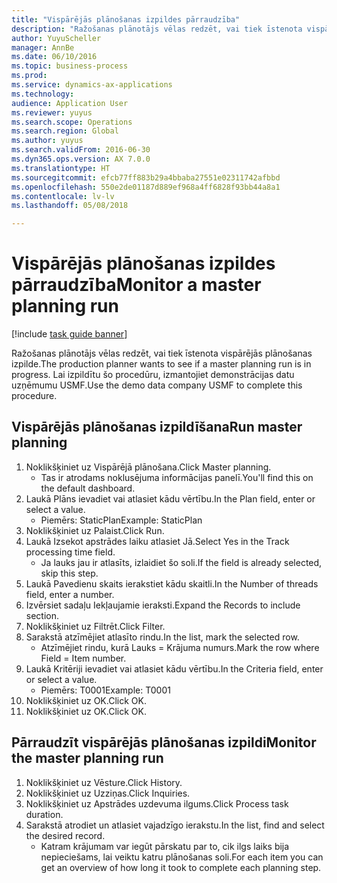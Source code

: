 ```yaml
--- 
title: "Vispārējās plānošanas izpildes pārraudzība"
description: "Ražošanas plānotājs vēlas redzēt, vai tiek īstenota vispārējās plānošanas izpilde."
author: YuyuScheller
manager: AnnBe
ms.date: 06/10/2016
ms.topic: business-process
ms.prod: 
ms.service: dynamics-ax-applications
ms.technology: 
audience: Application User
ms.reviewer: yuyus
ms.search.scope: Operations
ms.search.region: Global
ms.author: yuyus
ms.search.validFrom: 2016-06-30
ms.dyn365.ops.version: AX 7.0.0
ms.translationtype: HT
ms.sourcegitcommit: efcb77ff883b29a4bbaba27551e02311742afbbd
ms.openlocfilehash: 550e2de01187d889ef968a4ff6828f93bb44a8a1
ms.contentlocale: lv-lv
ms.lasthandoff: 05/08/2018

---
```

# <a name="monitor-a-master-planning-run"></a><span data-ttu-id="04760-103">Vispārējās plānošanas izpildes pārraudzība</span><span class="sxs-lookup"><span data-stu-id="04760-103">Monitor a master planning run</span></span>

[!include [task guide banner](../../includes/task-guide-banner.md)]

<span data-ttu-id="04760-104">Ražošanas plānotājs vēlas redzēt, vai tiek īstenota vispārējās plānošanas izpilde.</span><span class="sxs-lookup"><span data-stu-id="04760-104">The production planner wants to see if a master planning run is in progress.</span></span> <span data-ttu-id="04760-105">Lai izpildītu šo procedūru, izmantojiet demonstrācijas datu uzņēmumu USMF.</span><span class="sxs-lookup"><span data-stu-id="04760-105">Use the demo data company USMF to complete this procedure.</span></span>


## <a name="run-master-planning"></a><span data-ttu-id="04760-106">Vispārējās plānošanas izpildīšana</span><span class="sxs-lookup"><span data-stu-id="04760-106">Run master planning</span></span>
1. <span data-ttu-id="04760-107">Noklikšķiniet uz Vispārējā plānošana.</span><span class="sxs-lookup"><span data-stu-id="04760-107">Click Master planning.</span></span>
    * <span data-ttu-id="04760-108">Tas ir atrodams noklusējuma informācijas panelī.</span><span class="sxs-lookup"><span data-stu-id="04760-108">You'll find this on the default dashboard.</span></span>  
2. <span data-ttu-id="04760-109">Laukā Plāns ievadiet vai atlasiet kādu vērtību.</span><span class="sxs-lookup"><span data-stu-id="04760-109">In the Plan field, enter or select a value.</span></span>
    * <span data-ttu-id="04760-110">Piemērs: StaticPlan</span><span class="sxs-lookup"><span data-stu-id="04760-110">Example: StaticPlan</span></span>  
3. <span data-ttu-id="04760-111">Noklikšķiniet uz Palaist.</span><span class="sxs-lookup"><span data-stu-id="04760-111">Click Run.</span></span>
4. <span data-ttu-id="04760-112">Laukā Izsekot apstrādes laiku atlasiet Jā.</span><span class="sxs-lookup"><span data-stu-id="04760-112">Select Yes in the Track processing time field.</span></span>
    * <span data-ttu-id="04760-113">Ja lauks jau ir atlasīts, izlaidiet šo soli.</span><span class="sxs-lookup"><span data-stu-id="04760-113">If the field is already selected, skip this step.</span></span>  
5. <span data-ttu-id="04760-114">Laukā Pavedienu skaits ierakstiet kādu skaitli.</span><span class="sxs-lookup"><span data-stu-id="04760-114">In the Number of threads field, enter a number.</span></span>
6. <span data-ttu-id="04760-115">Izvērsiet sadaļu Iekļaujamie ieraksti.</span><span class="sxs-lookup"><span data-stu-id="04760-115">Expand the Records to include section.</span></span>
7. <span data-ttu-id="04760-116">Noklikšķiniet uz Filtrēt.</span><span class="sxs-lookup"><span data-stu-id="04760-116">Click Filter.</span></span>
8. <span data-ttu-id="04760-117">Sarakstā atzīmējiet atlasīto rindu.</span><span class="sxs-lookup"><span data-stu-id="04760-117">In the list, mark the selected row.</span></span>
    * <span data-ttu-id="04760-118">Atzīmējiet rindu, kurā Lauks = Krājuma numurs.</span><span class="sxs-lookup"><span data-stu-id="04760-118">Mark the row where Field = Item number.</span></span>  
9. <span data-ttu-id="04760-119">Laukā Kritēriji ievadiet vai atlasiet kādu vērtību.</span><span class="sxs-lookup"><span data-stu-id="04760-119">In the Criteria field, enter or select a value.</span></span>
    * <span data-ttu-id="04760-120">Piemērs: T0001</span><span class="sxs-lookup"><span data-stu-id="04760-120">Example: T0001</span></span>  
10. <span data-ttu-id="04760-121">Noklikšķiniet uz OK.</span><span class="sxs-lookup"><span data-stu-id="04760-121">Click OK.</span></span>
11. <span data-ttu-id="04760-122">Noklikšķiniet uz OK.</span><span class="sxs-lookup"><span data-stu-id="04760-122">Click OK.</span></span>

## <a name="monitor-the-master-planning-run"></a><span data-ttu-id="04760-123">Pārraudzīt vispārējās plānošanas izpildi</span><span class="sxs-lookup"><span data-stu-id="04760-123">Monitor the master planning run</span></span>
1. <span data-ttu-id="04760-124">Noklikšķiniet uz Vēsture.</span><span class="sxs-lookup"><span data-stu-id="04760-124">Click History.</span></span>
2. <span data-ttu-id="04760-125">Noklikšķiniet uz Uzziņas.</span><span class="sxs-lookup"><span data-stu-id="04760-125">Click Inquiries.</span></span>
3. <span data-ttu-id="04760-126">Noklikšķiniet uz Apstrādes uzdevuma ilgums.</span><span class="sxs-lookup"><span data-stu-id="04760-126">Click Process task duration.</span></span>
4. <span data-ttu-id="04760-127">Sarakstā atrodiet un atlasiet vajadzīgo ierakstu.</span><span class="sxs-lookup"><span data-stu-id="04760-127">In the list, find and select the desired record.</span></span>
    * <span data-ttu-id="04760-128">Katram krājumam var iegūt pārskatu par to, cik ilgs laiks bija nepieciešams, lai veiktu katru plānošanas soli.</span><span class="sxs-lookup"><span data-stu-id="04760-128">For each item you can get an overview of how long it took to complete each planning step.</span></span>  


